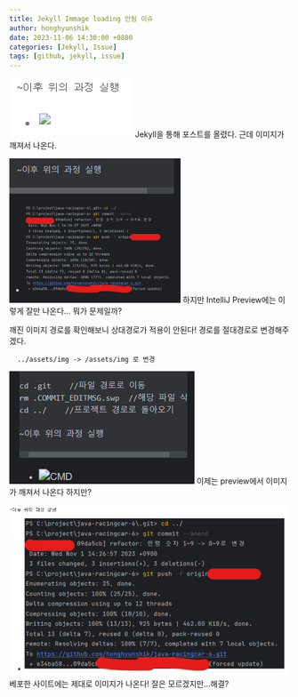 ```yaml
---
title: Jekyll Immage loading 안됨 이슈
author: honghyunshik
date: 2023-11-06 14:30:00 +0800
categories: [Jekyll, Issue]
tags: [github, jekyll, issue]
---
```

![](/assets/img/2023-11-06-image-loading-issue/immage-not-loading.png)
Jekyll을 통해 포스트를 올렸다. 근데 이미지가 깨져서 나온다.

![](/assets/img/2023-11-06-image-loading-issue/immage-loading-in-preview.png)
하지만 IntelliJ Preview에는 이렇게 잘만 나온다... 뭐가 문제일까?

깨진 이미지 경로를 확인해보니 상대경로가 적용이 안된다!
경로를 절대경로로 변경해주겠다.

      ../assets/img -> /assets/img 로 변경


![](/assets/img/2023-11-06-image-loading-issue/immage-not-loading-in-preview.png)
이제는 preview에서 이미지가 깨져서 나온다 하지만?

![](/assets/img/2023-11-06-image-loading-issue/immage-loading-in-site.png)
베포한 사이트에는 제대로 이미지가 나온다! 잘은 모르겠지만...해결?
